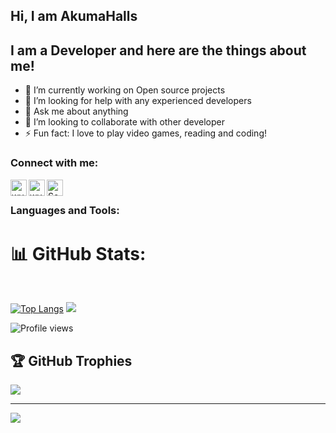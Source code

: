 ## Hi, I am AkumaHalls
## I am a Developer and here are the things about me!

- 🔭 I’m currently working on Open source projects
- 🤔 I’m looking for help with any experienced developers
- 💬 Ask me about anything
- 👯 I’m looking to collaborate with other developer
- ⚡ Fun fact: I love to play video games, reading and coding!

### Connect with me:

<a href="https://www.facebook.com/KovacsCheats">
  <img align="left" alt="wytrom's Facebook" width="26px" src="https://cdn.jsdelivr.net/npm/simple-icons@v3/icons/facebook.svg" />
</a>
<a href="https://www.instagram.com/akumahalls/">
  <img align="left" alt="wytrom's Instagram" width="26px" src="https://cdn.jsdelivr.net/npm/simple-icons@v3/icons/instagram.svg" />
</a>
<a href="INDISPONIVEL">
  <img align="left" alt="SokumHeng's Twitter" width="26px" src="https://cdn.jsdelivr.net/npm/simple-icons@v3/icons/twitter.svg" />
</a>
<br/>

### Languages and Tools:
# 📊 GitHub Stats:
<br/>

[![Top Langs](https://github-readme-stats.vercel.app/api/top-langs/?username=wytrom)](https://github.com/anuraghazra/github-readme-stats)
<img src="https://github-readme-stats.vercel.app/api?username=wytrom&&show_icons=true&title_color=ffffff&icon_color=bb2acf&text_color=daf7dc&bg_color=151515">

![Profile views](https://gpvc.arturio.dev/wytrom) 


## 🏆 GitHub Trophies
![](https://github-profile-trophy.vercel.app/?username=zRitsu&theme=radical&no-frame=false&no-bg=true&margin-w=4)


---
[![](https://visitcount.itsvg.in/api?id=zRitsu&icon=5&color=1)](https://visitcount.itsvg.in)
